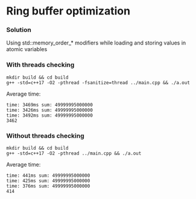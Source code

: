 # Ring buffer optimization

### Solution

Using std::memory_order_* modifiers while loading and storing values in atomic variables

### With threads checking

```
mkdir build && cd build
g++ -std=c++17 -O2 -pthread -fsanitize=thread ../main.cpp && ./a.out
```

Average time:

```
time: 3469ms sum: 49999995000000
time: 3426ms sum: 49999995000000
time: 3492ms sum: 49999995000000
3462
```

### Without threads checking

```
mkdir build && cd build
g++ -std=c++17 -O2 -pthread ../main.cpp && ./a.out
```

Average time:

```
time: 441ms sum: 49999995000000
time: 425ms sum: 49999995000000
time: 376ms sum: 49999995000000
414
```
